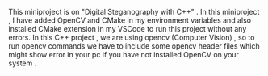 This miniproject is on "Digital Steganography with C++" . In this miniproject , I have added OpenCV and CMake in my environment variables and also installed CMake extension in my VSCode to run this project without any errors. In this C++ project , we are using opencv (Computer Vision) , so to run opencv commands we have to include some opencv header files which might show error in your pc if you have not installed OpenCV on your system . 

